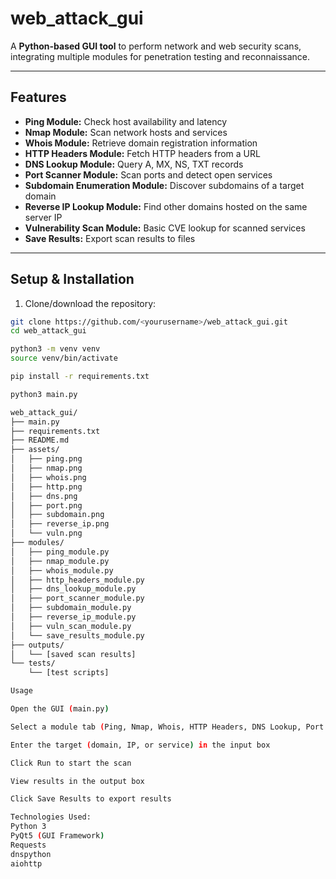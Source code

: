 # web_attack_gui

A **Python-based GUI tool** to perform network and web security scans, integrating multiple modules for penetration testing and reconnaissance.

---

## Features

- **Ping Module:** Check host availability and latency  
- **Nmap Module:** Scan network hosts and services  
- **Whois Module:** Retrieve domain registration information  
- **HTTP Headers Module:** Fetch HTTP headers from a URL  
- **DNS Lookup Module:** Query A, MX, NS, TXT records  
- **Port Scanner Module:** Scan ports and detect open services  
- **Subdomain Enumeration Module:** Discover subdomains of a target domain  
- **Reverse IP Lookup Module:** Find other domains hosted on the same server IP  
- **Vulnerability Scan Module:** Basic CVE lookup for scanned services  
- **Save Results:** Export scan results to files  

---

## Setup & Installation

1. Clone/download the repository:

```bash
git clone https://github.com/<yourusername>/web_attack_gui.git
cd web_attack_gui

python3 -m venv venv
source venv/bin/activate

pip install -r requirements.txt

python3 main.py

web_attack_gui/
├── main.py
├── requirements.txt
├── README.md
├── assets/
│   ├── ping.png
│   ├── nmap.png
│   ├── whois.png
│   ├── http.png
│   ├── dns.png
│   ├── port.png
│   ├── subdomain.png
│   ├── reverse_ip.png
│   └── vuln.png
├── modules/
│   ├── ping_module.py
│   ├── nmap_module.py
│   ├── whois_module.py
│   ├── http_headers_module.py
│   ├── dns_lookup_module.py
│   ├── port_scanner_module.py
│   ├── subdomain_module.py
│   ├── reverse_ip_module.py
│   ├── vuln_scan_module.py
│   └── save_results_module.py
├── outputs/
│   └── [saved scan results]
└── tests/
    └── [test scripts]

Usage

Open the GUI (main.py)

Select a module tab (Ping, Nmap, Whois, HTTP Headers, DNS Lookup, Port Scanner, Subdomain, Reverse IP, Vulnerability Scan)

Enter the target (domain, IP, or service) in the input box

Click Run to start the scan

View results in the output box

Click Save Results to export results

Technologies Used:
Python 3
PyQt5 (GUI Framework)
Requests
dnspython
aiohttp
